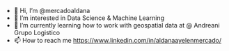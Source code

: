 - 👋 Hi, I’m @mercadoaldana
- 👀 I’m interested in Data Science & Machine Learning 
- 🌱 I’m currently learning how to work with geospatial data at @ Andreani Grupo Logistico
- 📫 How to reach me https://www.linkedin.com/in/aldanaayelenmercado/
<!---
mercadoaldana/mercadoaldana is a ✨ special ✨ repository because its `README.md` (this file) appears on your GitHub profile.
You can click the Preview link to take a look at your changes.
--->
